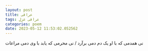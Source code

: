 ```yaml
---
layout: post
title: عراقی
tags: عراقی غزل
categories: poem
date: 2023-05-12 11:53:02.052562
---
```


نی همدمی که با او یک دم دمی برآرد / نی محرمی که یابد با وی دمی مراعات